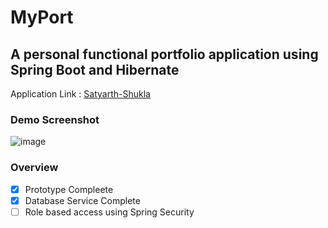 # MyPort
## A personal functional portfolio application using Spring Boot and Hibernate

Application Link : [Satyarth-Shukla](http://iamsaty.us-east-2.elasticbeanstalk.com/)

### Demo Screenshot
![image](https://user-images.githubusercontent.com/34190266/78484352-3e11a480-7764-11ea-9921-d3965bbd34fa.png)

### Overview 
- [x] Prototype Compleete
- [x] Database Service Complete
- [ ] Role based access using Spring Security
